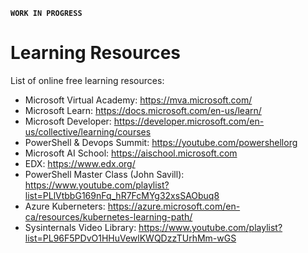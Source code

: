 **`WORK IN PROGRESS`**

# Learning Resources
List of online free learning resources:

- Microsoft Virtual Academy: https://mva.microsoft.com/
- Microsoft Learn: https://docs.microsoft.com/en-us/learn/
- Microsoft Developer: https://developer.microsoft.com/en-us/collective/learning/courses
- PowerShell & Devops Summit: https://youtube.com/powershellorg
- Microsoft AI School: https://aischool.microsoft.com
- EDX: https://www.edx.org/
- PowerShell Master Class (John Savill): https://www.youtube.com/playlist?list=PLlVtbbG169nFq_hR7FcMYg32xsSAObuq8
- Azure Kuberneters: https://azure.microsoft.com/en-ca/resources/kubernetes-learning-path/
- Sysinternals Video Library: https://www.youtube.com/playlist?list=PL96F5PDvO1HHuVewlKWQDzzTUrhMm-wGS
